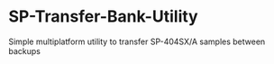 # SP-Transfer-Bank-Utility
Simple multiplatform utility to transfer SP-404SX/A samples between backups

